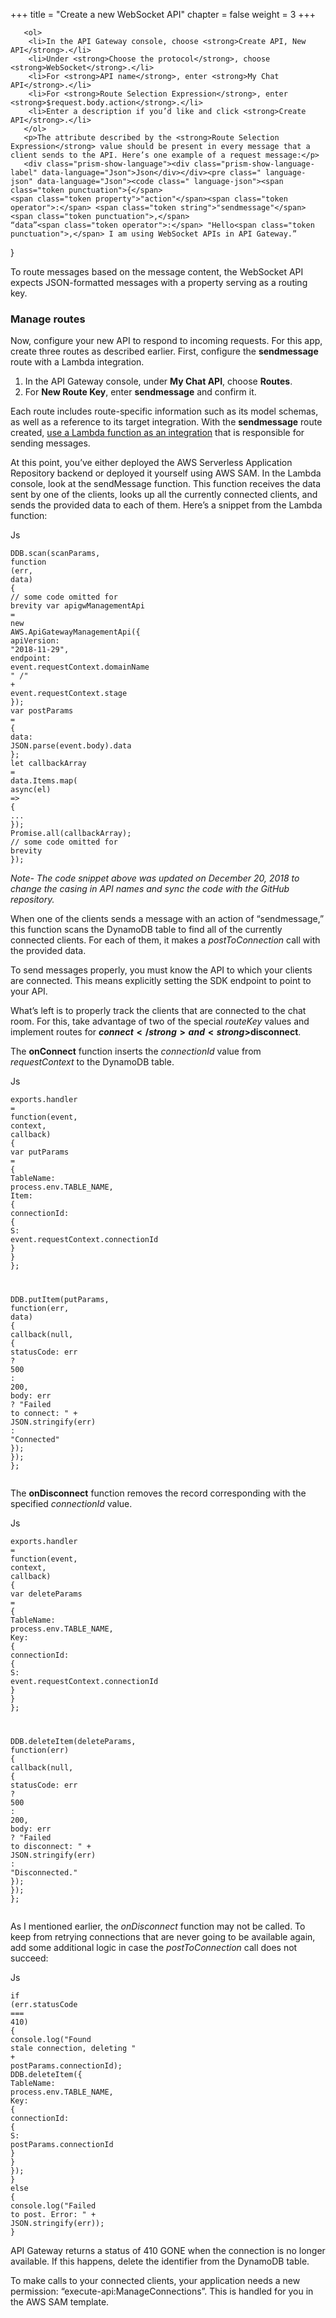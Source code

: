 +++
title = "Create a new WebSocket API"
chapter = false
weight = 3
+++

       <ol> 
        <li>In the API Gateway console, choose <strong>Create API, New API</strong>.</li> 
        <li>Under <strong>Choose the protocol</strong>, choose <strong>WebSocket</strong>.</li> 
        <li>For <strong>API name</strong>, enter <strong>My Chat API</strong>.</li> 
        <li>For <strong>Route Selection Expression</strong>, enter <strong>$request.body.action</strong>.</li> 
        <li>Enter a description if you’d like and click <strong>Create API</strong>.</li> 
       </ol> 
       <p>The attribute described by the <strong>Route Selection Expression</strong> value should be present in every message that a client sends to the API. Here’s one example of a request message:</p> 
       <div class="prism-show-language"><div class="prism-show-language-label" data-language="Json">Json</div></div><pre class=" language-json" data-language="Json"><code class=" language-json"><span class="token punctuation">{</span>
    <span class="token property">"action"</span><span class="token operator">:</span> <span class="token string">"sendmessage"</span><span class="token punctuation">,</span>
    “data”<span class="token operator">:</span> "Hello<span class="token punctuation">,</span> I am using WebSocket APIs in API Gateway.”
<span class="token punctuation">}</span></code></pre> 
       <p>To route messages based on the message content, the WebSocket API expects JSON-formatted messages with a property serving as a routing key.</p> 
       <h3>Manage routes</h3> 
       <p>Now, configure your new API to respond to incoming requests. For this app, create three routes as described earlier. First, configure the <strong>sendmessage</strong> route with a Lambda integration.</p> 
       <ol> 
        <li>In the API Gateway console, under <strong>My Chat API</strong>, choose <strong>Routes</strong>.</li> 
        <li>For <strong>New Route Key</strong>, enter <strong>sendmessage</strong> and confirm it.</li> 
       </ol> 
       <p>Each route includes route-specific information such as its model schemas, as well as a reference to its target integration. With the <strong>sendmessage</strong> route created, <a href="https://docs.aws.amazon.com/apigateway/latest/developerguide/api-gateway-create-api-as-simple-proxy-for-lambda.html" target="_blank" rel="noopener">use a Lambda function as an integration</a> that is responsible for sending messages.</p> 
       <p>At this point, you’ve either deployed the AWS Serverless Application Repository backend or deployed it yourself using AWS SAM. In the Lambda console, look at the sendMessage function. This function receives the data sent by one of the clients, looks up all the currently connected clients, and sends the provided data to each of them. Here’s a snippet from the Lambda function:</p> 
       <div class="prism-show-language"><div class="prism-show-language-label" data-language="Js">Js</div></div><pre class=" language-js" data-language="Js"><code class=" language-js">DDB<span class="token punctuation">.</span><span class="token function">scan</span><span class="token punctuation">(</span>scanParams<span class="token punctuation">,</span> <span class="token keyword">function</span> <span class="token punctuation">(</span>err<span class="token punctuation">,</span> data<span class="token punctuation">)</span> <span class="token punctuation">{</span>
    <span class="token comment" spellcheck="true">// some code omitted for brevity</span>
   <span class="token keyword">var</span> apigwManagementApi <span class="token operator">=</span> <span class="token keyword">new</span> <span class="token class-name">AWS<span class="token punctuation">.</span>ApiGatewayManagementApi</span><span class="token punctuation">(</span><span class="token punctuation">{</span>
      apiVersion<span class="token punctuation">:</span> <span class="token string">"2018-11-29"</span><span class="token punctuation">,</span>
      endpoint<span class="token punctuation">:</span> event<span class="token punctuation">.</span>requestContext<span class="token punctuation">.</span>domainName <span class="token string">" /"</span> <span class="token operator">+</span> event<span class="token punctuation">.</span>requestContext<span class="token punctuation">.</span>stage
   <span class="token punctuation">}</span><span class="token punctuation">)</span><span class="token punctuation">;</span>
    <span class="token keyword">var</span> postParams <span class="token operator">=</span> <span class="token punctuation">{</span>
        data<span class="token punctuation">:</span> JSON<span class="token punctuation">.</span><span class="token function">parse</span><span class="token punctuation">(</span>event<span class="token punctuation">.</span>body<span class="token punctuation">)</span><span class="token punctuation">.</span>data
    <span class="token punctuation">}</span><span class="token punctuation">;</span>
    <span class="token keyword">let</span> callbackArray <span class="token operator">=</span> data<span class="token punctuation">.</span>Items<span class="token punctuation">.</span><span class="token function">map</span><span class="token punctuation">(</span> <span class="token keyword">async</span><span class="token punctuation">(</span>el<span class="token punctuation">)</span> <span class="token operator">=</span><span class="token operator">&gt;</span> <span class="token punctuation">{</span> <span class="token punctuation">.</span><span class="token punctuation">.</span><span class="token punctuation">.</span> <span class="token punctuation">}</span><span class="token punctuation">)</span><span class="token punctuation">;</span>
    Promise<span class="token punctuation">.</span><span class="token function">all</span><span class="token punctuation">(</span>callbackArray<span class="token punctuation">)</span><span class="token punctuation">;</span>
    <span class="token comment" spellcheck="true">// some code omitted for brevity</span>
<span class="token punctuation">}</span><span class="token punctuation">)</span><span class="token punctuation">;</span></code></pre> 
       <p><em>Note- The code snippet above was updated on December 20, 2018 to change the casing in API names and sync the code with the GitHub repository.</em></p> 
       <p>When one of the clients sends a message with an action of “sendmessage,” this function scans the DynamoDB table to find all of the currently connected clients. For each of them, it makes a <em>postToConnection</em> call with the provided data.</p> 
       <p>To send messages properly, you must know the API to which your clients are connected. This means explicitly setting the SDK endpoint to point to your API.</p> 
       <p>What’s left is to properly track the clients that are connected to the chat room. For this, take advantage of two of the special <em>routeKey</em> values and implement routes for <strong>$connect</strong> and <strong>$disconnect</strong>.</p> 
       <p>The <strong>onConnect</strong> function inserts the <em>connectionId</em> value from <em>requestContext</em> to the DynamoDB table.</p> 
       <div class="prism-show-language"><div class="prism-show-language-label" data-language="Js">Js</div></div><pre class=" language-js" data-language="Js"><code class=" language-js">exports<span class="token punctuation">.</span>handler <span class="token operator">=</span> <span class="token keyword">function</span><span class="token punctuation">(</span>event<span class="token punctuation">,</span> context<span class="token punctuation">,</span> callback<span class="token punctuation">)</span> <span class="token punctuation">{</span>
  <span class="token keyword">var</span> putParams <span class="token operator">=</span> <span class="token punctuation">{</span>
    TableName<span class="token punctuation">:</span> process<span class="token punctuation">.</span>env<span class="token punctuation">.</span>TABLE_NAME<span class="token punctuation">,</span>
    Item<span class="token punctuation">:</span> <span class="token punctuation">{</span>
      connectionId<span class="token punctuation">:</span> <span class="token punctuation">{</span> S<span class="token punctuation">:</span> event<span class="token punctuation">.</span>requestContext<span class="token punctuation">.</span>connectionId <span class="token punctuation">}</span>
    <span class="token punctuation">}</span>
  <span class="token punctuation">}</span><span class="token punctuation">;</span>

  DDB<span class="token punctuation">.</span><span class="token function">putItem</span><span class="token punctuation">(</span>putParams<span class="token punctuation">,</span> <span class="token keyword">function</span><span class="token punctuation">(</span>err<span class="token punctuation">,</span> data<span class="token punctuation">)</span> <span class="token punctuation">{</span>
    <span class="token function">callback</span><span class="token punctuation">(</span><span class="token keyword">null</span><span class="token punctuation">,</span> <span class="token punctuation">{</span>
      statusCode<span class="token punctuation">:</span> err <span class="token operator">?</span> <span class="token number">500</span> <span class="token punctuation">:</span> <span class="token number">200</span><span class="token punctuation">,</span>
      body<span class="token punctuation">:</span> err <span class="token operator">?</span> <span class="token string">"Failed to connect: "</span> <span class="token operator">+</span> JSON<span class="token punctuation">.</span><span class="token function">stringify</span><span class="token punctuation">(</span>err<span class="token punctuation">)</span> <span class="token punctuation">:</span> <span class="token string">"Connected"</span>
    <span class="token punctuation">}</span><span class="token punctuation">)</span><span class="token punctuation">;</span>
  <span class="token punctuation">}</span><span class="token punctuation">)</span><span class="token punctuation">;</span>
<span class="token punctuation">}</span><span class="token punctuation">;</span></code></pre> 
       <p>The <strong>onDisconnect</strong> function removes the record corresponding with the specified <em>connectionId</em> value.</p> 
       <div class="prism-show-language"><div class="prism-show-language-label" data-language="Js">Js</div></div><pre class=" language-js" data-language="Js"><code class=" language-js">exports<span class="token punctuation">.</span>handler <span class="token operator">=</span> <span class="token keyword">function</span><span class="token punctuation">(</span>event<span class="token punctuation">,</span> context<span class="token punctuation">,</span> callback<span class="token punctuation">)</span> <span class="token punctuation">{</span>
  <span class="token keyword">var</span> deleteParams <span class="token operator">=</span> <span class="token punctuation">{</span>
    TableName<span class="token punctuation">:</span> process<span class="token punctuation">.</span>env<span class="token punctuation">.</span>TABLE_NAME<span class="token punctuation">,</span>
    Key<span class="token punctuation">:</span> <span class="token punctuation">{</span>
      connectionId<span class="token punctuation">:</span> <span class="token punctuation">{</span> S<span class="token punctuation">:</span> event<span class="token punctuation">.</span>requestContext<span class="token punctuation">.</span>connectionId <span class="token punctuation">}</span>
    <span class="token punctuation">}</span>
  <span class="token punctuation">}</span><span class="token punctuation">;</span>

  DDB<span class="token punctuation">.</span><span class="token function">deleteItem</span><span class="token punctuation">(</span>deleteParams<span class="token punctuation">,</span> <span class="token keyword">function</span><span class="token punctuation">(</span>err<span class="token punctuation">)</span> <span class="token punctuation">{</span>
    <span class="token function">callback</span><span class="token punctuation">(</span><span class="token keyword">null</span><span class="token punctuation">,</span> <span class="token punctuation">{</span>
      statusCode<span class="token punctuation">:</span> err <span class="token operator">?</span> <span class="token number">500</span> <span class="token punctuation">:</span> <span class="token number">200</span><span class="token punctuation">,</span>
      body<span class="token punctuation">:</span> err <span class="token operator">?</span> <span class="token string">"Failed to disconnect: "</span> <span class="token operator">+</span> JSON<span class="token punctuation">.</span><span class="token function">stringify</span><span class="token punctuation">(</span>err<span class="token punctuation">)</span> <span class="token punctuation">:</span> <span class="token string">"Disconnected."</span>
    <span class="token punctuation">}</span><span class="token punctuation">)</span><span class="token punctuation">;</span>
  <span class="token punctuation">}</span><span class="token punctuation">)</span><span class="token punctuation">;</span>
<span class="token punctuation">}</span><span class="token punctuation">;</span></code></pre> 
       <p>As I mentioned earlier, the <em>onDisconnect</em> function may not be called. To keep from retrying connections that are never going to be available again, add some additional logic in case the <em>postToConnection</em> call does not succeed:</p> 
       <div class="prism-show-language"><div class="prism-show-language-label" data-language="Js">Js</div></div><pre class=" language-js" data-language="Js"><code class=" language-js"><span class="token keyword">if</span> <span class="token punctuation">(</span>err<span class="token punctuation">.</span>statusCode <span class="token operator">===</span> <span class="token number">410</span><span class="token punctuation">)</span> <span class="token punctuation">{</span>
  console<span class="token punctuation">.</span><span class="token function">log</span><span class="token punctuation">(</span><span class="token string">"Found stale connection, deleting "</span> <span class="token operator">+</span> postParams<span class="token punctuation">.</span>connectionId<span class="token punctuation">)</span><span class="token punctuation">;</span>
  DDB<span class="token punctuation">.</span><span class="token function">deleteItem</span><span class="token punctuation">(</span><span class="token punctuation">{</span> TableName<span class="token punctuation">:</span> process<span class="token punctuation">.</span>env<span class="token punctuation">.</span>TABLE_NAME<span class="token punctuation">,</span>
                   Key<span class="token punctuation">:</span> <span class="token punctuation">{</span> connectionId<span class="token punctuation">:</span> <span class="token punctuation">{</span> S<span class="token punctuation">:</span> postParams<span class="token punctuation">.</span>connectionId <span class="token punctuation">}</span> <span class="token punctuation">}</span> <span class="token punctuation">}</span><span class="token punctuation">)</span><span class="token punctuation">;</span>
<span class="token punctuation">}</span> <span class="token keyword">else</span> <span class="token punctuation">{</span>
  console<span class="token punctuation">.</span><span class="token function">log</span><span class="token punctuation">(</span><span class="token string">"Failed to post. Error: "</span> <span class="token operator">+</span> JSON<span class="token punctuation">.</span><span class="token function">stringify</span><span class="token punctuation">(</span>err<span class="token punctuation">)</span><span class="token punctuation">)</span><span class="token punctuation">;</span>
<span class="token punctuation">}</span></code></pre> 
       <p>API Gateway returns a status of 410 GONE when the connection is no longer available. If this happens, delete the identifier from the DynamoDB table.</p> 
       <p>To make calls to your connected clients, your application needs a new permission: “execute-api:ManageConnections”. This is handled for you in the AWS SAM template.</p> 

       